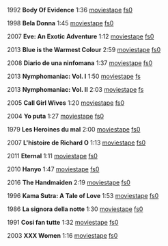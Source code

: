 1992 **Body Of Evidence** 1:36
[moviestape](http://moviestape.net/erotic/5295-tilo-jak-dokaz.html)
[fs0](http://fs0.moviestape.net/stream.php?name=films/erotic/Body.Of.Evidence.mp4)

1998 **Bela Donna** 1:45
[moviestape](http://moviestape.net/erotic/7447-prekrasna-donna.html)
[fs0](http://fs0.moviestape.net/stream.php?name=films/erotic/Bela.Donna.mp4)

2007 **Eve: An Exotic Adventure** 1:12
[moviestape](http://moviestape.net/erotic/220-jeva-ekzotychna-prygoda.html)
[fs0](http://fs0.moviestape.net/stream.php?name=films/erotic/Eve.An.Exotic.Adventure.mp4)

2013 **Blue is the Warmest Colour** 2:59
[moviestape](http://moviestape.net/erotic/5331-zhittya-adel.html)
[fs0](http://fs0.moviestape.net/stream.php?name=films/erotic/Blue.is.the.Warmest.Colour.mp4)

2008 **Diario de una ninfomana** 1:37
[moviestape](http://moviestape.net/erotic/2859-schodenniki-nmfomanki.html)
[fs0](http://fs0.moviestape.net/stream.php?name=films/erotic/Diario.de.una.ninfomana.mp4)

2013 **Nymphomaniac: Vol. I** 1:50
[moviestape](http://moviestape.net/erotic/6030-nimfomanka-chastyna-1.html)
[fs](http://fs0.moviestape.net/stream.php?name=films/erotic/Nymphomaniac.Vol.I.mp4)

2013 **Nymphomaniac: Vol. II** 2:03
[moviestape](http://moviestape.net/erotic/6322-nimfomanka-chastyna-2.html)
[fs](http://fs0.moviestape.net/stream.php?name=films/erotic/Nymphomaniac.Vol.II.mp4)

2005 **Call Girl Wives** 1:20
[moviestape](http://moviestape.net/erotic/6178-druzhyny-za-vyklykom.html)
[fs0](http://fs0.moviestape.net/stream.php?name=films/erotic/Call.Girl.Wives.mp4)

2004 **Yo puta** 1:27
[moviestape](http://moviestape.net/erotic/3847-shlondra.html)
[fs0](http://fs0.moviestape.net/stream.php?name=films/erotic/Yo.puta.mp4)

1979 **Les Heroines du mal** 2:00
[moviestape](http://moviestape.net/erotic/4267-geroyin-zla.html)
[fs0](http://fs0.moviestape.net/stream.php?name=films/erotic/Les.Heroines.du.mal.mp4)

2007 **L'histoire de Richard O** 1:13
[moviestape](http://moviestape.net/erotic/229-istorija-rishara-o.html)
[fs0](http://fs0.moviestape.net/stream.php?name=films/erotic/L.histoire.de.Richard.O.mp4)

2011 **Eternal** 1:11
[moviestape](http://moviestape.net/erotic/6522-vichnist.html)
[fs0](http://fs0.moviestape.net/stream.php?name=films/erotic/Eternal.mp4)

2010 **Hanyo** 1:47
[moviestape](http://moviestape.net/erotic/5614-sluzhnicya.html)
[fs0](http://fs0.moviestape.net/stream.php?name=films/erotic/Hanyo.mp4)

2016 **The Handmaiden** 2:19
[moviestape](http://moviestape.net/erotic/10331-sluzhnicya.html)
[fs0](http://fs0.moviestape.net/stream.php?name=films/erotic/The.Handmaiden.mp4)

1996 **Kama Sutra: A Tale of Love** 1:53
[moviestape](http://moviestape.net/erotic/4773-kama-sutra-storya-kohannya.html)
[fs0](http://fs0.moviestape.net/stream.php?name=films/erotic/Kama.Sutra.A.Tale.of.Love.mp4)

1986 **La signora della notte** 1:30
[moviestape](http://moviestape.net/erotic/4157-nchna-led.html)
[fs0](http://fs0.moviestape.net/stream.php?name=films/erotic/Lady.of.the.Night.mp4)

1991 **Cosi fan tutte** 1:32
[moviestape](http://moviestape.net/erotic/3856-us-led-roblyat-ce.html)
[fs0](http://fs0.moviestape.net/stream.php?name=films/erotic/Cosi.fan.tutte.mp4)

2003 **XXX Women** 1:16
[moviestape](http://moviestape.net/erotic/6525-zhinky-x.html)
[fs0](http://fs0.moviestape.net/stream.php?name=films/erotic/XXX.Women.mp4)

